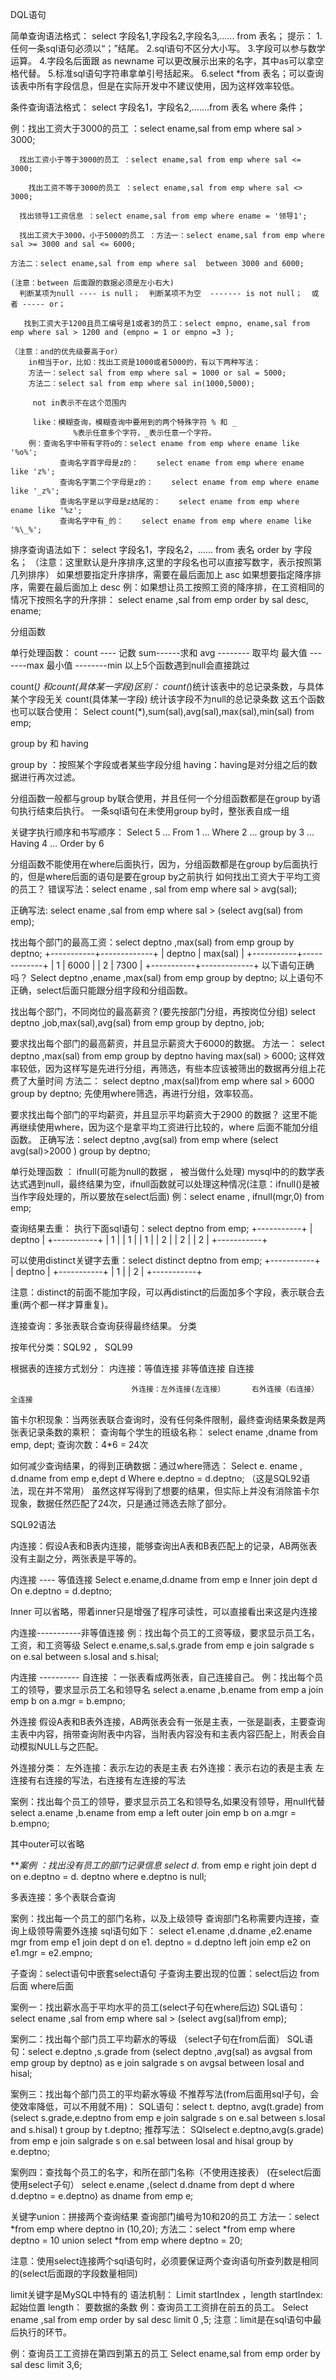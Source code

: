 DQL语句

简单查询语法格式：
             select 字段名1,字段名2,字段名3,…… from 表名；
提示：
        1.任何一条sql语句必须以“；”结尾。
        2.sql语句不区分大小写。
        3.字段可以参与数学运算。
        4.字段名后面跟 as newname  可以更改展示出来的名字，其中as可以拿空格代替。
        5.标准sql语句字符串拿单引号括起来。
        6.select *from 表名；可以查询该表中所有字段信息，但是在实际开发中不建议使用，因为这样效率较低。


条件查询语法格式：
                            select 字段名1，字段名2,…….from 表名 where 条件；

例：找出工资大于3000的员工 ：select ename,sal from emp where sal > 3000;

      找出工资小于等于3000的员工 ：select ename,sal from emp where sal <= 3000;
     
        找出工资不等于3000的员工 ：select ename,sal from emp where sal <> 3000;

      找出领导1工资信息 ：select ename,sal from emp where ename = '领导1';

      找出工资大于3000，小于5000的员工 ：方法一：select ename,sal from emp where sal >= 3000 and sal <= 6000;
                                                                                      方法二：select ename,sal from emp where sal  between 3000 and 6000;
                                                                                                         (注意：between 后面跟的数据必须是左小右大)
      判断某项为null ---- is null；  判断某项不为空  ------- is not null；  或者 ----- or；    

       找到工资大于1200且员工编号是1或者3的员工：select empno, ename,sal from emp where sal > 1200 and (empno = 1 or empno =3 );
                                                                                 （注意：and的优先级要高于or）
        in相当于or，比如：找出工资是1000或者5000的，有以下两种写法：
        方法一：select sal from emp where sal = 1000 or sal = 5000;
        方法二：select sal from emp where sal in(1000,5000);

         not in表示不在这个范围内

         like：模糊查询，模糊查询中要用到的两个特殊字符 % 和 _  
                  %表示任意多个字符，_表示任意一个字符。
        例：查询名字中带有字符o的：select ename from emp where ename like '%o%';
               查询名字首字母是z的：    select ename from emp where ename like 'z%';
               查询名字第二个字母是z的：    select ename from emp where ename like '_z%';
               查询名字是以字母是z结尾的：    select ename from emp where ename like '%z';
               查询名字中有_的：    select ename from emp where ename like '%\_%';



 排序查询语法如下：
                              select 字段名1，字段名2，…… from 表名  order by 字段名；
                              （注意：这里默认是升序排序,这里的字段名也可以直接写数字，表示按照第几列排序）
                                如果想要指定升序排序，需要在最后面加上 asc
                                如果想要指定降序排序，需要在最后面加上 desc
              例：如果想让员工按照工资的降序排，在工资相同的情况下按照名字的升序排：
                    select ename ,sal from emp order by sal desc, ename;  


分组函数

单行处理函数：
count ---- 记数        sum------求和         avg -------- 取平均     最大值 -------max   最小值 --------min
以上5个函数遇到null会直接跳过

count(*) 和count(具体某一字段)区别：
                                                     count(*)统计该表中的总记录条数，与具体某个字段无关
                                                     count(具体某一字段) 统计该字段不为null的总记录条数
这五个函数也可以联合使用：
Select count(*),sum(sal),avg(sal),max(sal),min(sal) from emp;

group by 和 having

group by ：按照某个字段或者某些字段分组
having：having是对分组之后的数据进行再次过滤。

分组函数一般都与group by联合使用，并且任何一个分组函数都是在group by语句执行结束后执行。
一条sql语句在未使用group by时，整张表自成一组

关键字执行顺序和书写顺序：
Select                       5
…
From                         1
… 
Where                      2
…
group by                  3
… 
Having                     4
…
Order by                  6

分组函数不能使用在where后面执行，因为，分组函数都是在group by后面执行的，但是where后面的语句是要在group by之前执行
如何找出工资大于平均工资的员工？
错误写法：select ename , sal from emp where sal > avg(sal);

正确写法: select ename ,sal from emp where sal > (select avg(sal) from emp);


找出每个部门的最高工资：select deptno ,max(sal)  from emp group by deptno;
+-----------+-------------+
| deptno | max(sal)  |
+-----------+-------------+
|      1       |     6000    |
|      2       |     7300    |
+-----------+-------------+
以下语句正确吗？
Select deptno ,ename  ,max(sal)  from emp group by deptno;
以上语句不正确，select后面只能跟分组字段和分组函数。


找出每个部门，不同岗位的最高薪资？(要先按部门分组，再按岗位分组)
select deptno ,job,max(sal),avg(sal) from emp group by deptno, job;

要求找出每个部门的最高薪资，并且显示薪资大于6000的数据。
方法一： select deptno ,max(sal) from emp group by deptno having max(sal) > 6000;
                   这样效率较低，因为这样写是先进行分组，再筛选，有些本应该被筛出的数据再分组上花费了大量时间
方法二： select deptno ,max(sal)from emp  where sal > 6000 group by deptno;
              先使用where筛选，再进行分组，效率较高。

 要求找出每个部门的平均薪资，并且显示平均薪资大于2900 的数据？
这里不能再继续使用where，因为这个是拿平均工资进行比较的，where 后面不能加分组函数。
 正确写法：select deptno ,avg(sal) from emp where (select  avg(sal)>2000 ) group by deptno;



单行处理函数 ： 
ifnull(可能为null的数据 ， 被当做什么处理)
mysql中的的数学表达式遇到null，最终结果为空，ifnull函数就可以处理这种情况(注意：ifnull()是被当作字段处理的，所以要放在select后面)
例：select ename , ifnull(mgr,0) from emp;




查询结果去重：
   执行下面sql语句：select deptno from emp;
+-----------+
| deptno |
+-----------+
|      1       |
|      1       |
|      1       |
|      2       |
|      2       |
|      2       |
+-----------+

  可以使用distinct关键字去重：select distinct deptno from emp;
+-----------+
| deptno |
+-----------+
|      1       |
|      2       |
+-----------+

注意：distinct的前面不能加字段，可以再distinct的后面加多个字段，表示联合去重(两个都一样才算重复)。



连接查询：多张表联合查询获得最终结果。
分类

按年代分类：SQL92 ， SQL99

根据表的连接方式划分：
                               内连接：等值连接          非等值连接           自连接
                              
                               外连接：左外连接(左连接）      右外连接（右连接）           全连接

笛卡尔积现象：当两张表联合查询时，没有任何条件限制，最终查询结果条数是两张表记录条数的乘积：
查询每个学生的班级名称：
select ename ,dname from emp, dept;     查询次数：4*6 = 24次


如何减少查询结果，的得到正确数据：通过where筛选：
Select
        e. ename , d.dname
 from
        emp e,dept d 
Where
         e.deptno = d.deptno;
（这是SQL92语法，现在并不常用）
虽然这样写得到了想要的结果，但实际上并没有消除笛卡尔现象，数据任然匹配了24次，只是通过筛选去除了部分。

SQL92语法


内连接：假设A表和B表内连接，能够查询出A表和B表匹配上的记录，AB两张表没有主副之分，两张表是平等的。
  
内连接 ---- 等值连接
Select
          e.ename,d.dname
 from
          emp e
Inner join
          dept d
On
          e.deptno = d.deptno;

Inner 可以省略，带着inner只是增强了程序可读性，可以直接看出来这是内连接


内连接-----------非等值连接
例：找出每个员工的工资等级，要求显示员工名，工资，和工资等级
Select e.ename,s.sal,s.grade from emp e join salgrade s on e.sal  between s.losal  and s.hisal;



内连接 ---------- 自连接 ：一张表看成两张表，自己连接自己。
例：找出每个员工的领导，要求显示员工名和领导名
        select a.ename ,b.ename from emp a join emp b on a.mgr = b.empno; 


外连接   假设A表和B表外连接，AB两张表会有一张是主表，一张是副表，主要查询主表中内容，捎带查询附表中内容，当附表内容没有和主表内容匹配上，附表会自动模拟NULL与之匹配。

外连接分类：
                 左外连接：表示左边的表是主表
                 右外连接：表示右边的表是主表
 左连接有右连接的写法，右连接有左连接的写法

案例：找出每个员工的领导，要求显示员工名和领导名,如果没有领导，用null代替
  select a.ename ,b.ename from emp a left outer join emp b on a.mgr = b.empno;

其中outer可以省略 

***案例 ：找出没有员工的部门记录信息
select d.* from emp e right join dept  d on e.deptno = d. deptno where e.deptno is null;


多表连接：多个表联合查询

案例：找出每一个员工的部门名称，以及上级领导
查询部门名称需要内连接，查询上级领导需要外连接
sql语句如下：
select e1.ename ,d.dname ,e2.ename mgr from emp e1 join dept d on e1. deptno = d.deptno left join emp e2 on e1.mgr = e2.empno;


子查询：select语句中嵌套select语句
子查询主要出现的位置：select后边        from 后面         where后面

案例一：找出薪水高于平均水平的员工(select子句在where后边)
SQL语句： select ename ,sal from emp where sal > (select avg(sal)from emp);


案例二：找出每个部门员工平均薪水的等级 （select子句在from后面）
SQL语句：select e.deptno ,s.grade from (select deptno ,avg(sal) as avgsal from emp group by deptno) as e join salgrade s on avgsal between losal and hisal;

案例三：找出每个部门员工的平均薪水等级
不推荐写法(from后面用sql子句，会使效率降低，可以不用就不用)：
SQL语句：select t. deptno, avg(t.grade) from (select s.grade,e.deptno from emp e join salgrade s on e.sal between s.losal and s.hisal) t  group by t.deptno;
推荐写法：
SQlselect e.deptno,avg(s.grade) from emp e join salgrade s on e.sal between losal and hisal group by e.deptno;



案例四：查找每个员工的名字，和所在部门名称（不使用连接表） (在select后面使用select子句）
select e.ename ,(select d.dname from dept d where d.deptno = e.deptno) as dname from emp e;





关键字union：拼接两个查询结果
查询部门编号为10和20的员工
方法一：select *from emp where deptno in (10,20);
方法二：select  *from emp where deptno = 10
                  union
                  select *from emp where deptno = 20;

注意：使用select连接两个sql语句时，必须要保证两个查询语句所查列数是相同的(select后面跟的字段数量相同)



limit关键字是MySQL中特有的
语法机制：
Limit startIndex ，length
startIndex:起始位置            length： 要数据的条数
例：查询员工工资排在前五的员工。
Select ename ,sal from emp order by sal desc limit 0 ,5;
注意：limit是在sql语句中最后执行的环节。

例：查询员工工资排在第四到第五的员工
Select ename,sal from emp order by sal desc limit 3,6;


